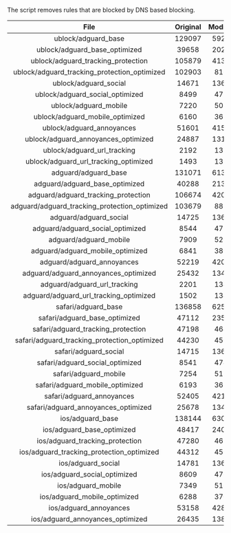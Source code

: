 The script removes rules that are blocked by DNS based blocking.


| File | Original | Modified |
|:----:|:-----:|:-----:|
| ublock/adguard_base | 129097 | 59280 |
| ublock/adguard_base_optimized | 39658 | 20258 |
| ublock/adguard_tracking_protection | 105879 | 41318 |
| ublock/adguard_tracking_protection_optimized | 102903 | 8169 |
| ublock/adguard_social | 14671 | 13609 |
| ublock/adguard_social_optimized | 8499 | 4710 |
| ublock/adguard_mobile | 7220 | 5079 |
| ublock/adguard_mobile_optimized | 6160 | 3629 |
| ublock/adguard_annoyances | 51601 | 41543 |
| ublock/adguard_annoyances_optimized | 24887 | 13121 |
| ublock/adguard_url_tracking | 2192 | 1335 |
| ublock/adguard_url_tracking_optimized | 1493 | 1332 |
| adguard/adguard_base | 131071 | 61314 |
| adguard/adguard_base_optimized | 40288 | 21321 |
| adguard/adguard_tracking_protection | 106674 | 42055 |
| adguard/adguard_tracking_protection_optimized | 103679 | 8890 |
| adguard/adguard_social | 14725 | 13668 |
| adguard/adguard_social_optimized | 8544 | 4756 |
| adguard/adguard_mobile | 7909 | 5260 |
| adguard/adguard_mobile_optimized | 6841 | 3803 |
| adguard/adguard_annoyances | 52219 | 42085 |
| adguard/adguard_annoyances_optimized | 25432 | 13418 |
| adguard/adguard_url_tracking | 2201 | 1343 |
| adguard/adguard_url_tracking_optimized | 1502 | 1340 |
| safari/adguard_base | 136858 | 62555 |
| safari/adguard_base_optimized | 47112 | 23552 |
| safari/adguard_tracking_protection | 47198 | 4648 |
| safari/adguard_tracking_protection_optimized | 44230 | 4501 |
| safari/adguard_social | 14715 | 13652 |
| safari/adguard_social_optimized | 8541 | 4743 |
| safari/adguard_mobile | 7254 | 5116 |
| safari/adguard_mobile_optimized | 6193 | 3660 |
| safari/adguard_annoyances | 52405 | 42194 |
| safari/adguard_annoyances_optimized | 25678 | 13499 |
| ios/adguard_base | 138144 | 63060 |
| ios/adguard_base_optimized | 48417 | 24056 |
| ios/adguard_tracking_protection | 47280 | 4656 |
| ios/adguard_tracking_protection_optimized | 44312 | 4509 |
| ios/adguard_social | 14781 | 13691 |
| ios/adguard_social_optimized | 8609 | 4764 |
| ios/adguard_mobile | 7349 | 5160 |
| ios/adguard_mobile_optimized | 6288 | 3701 |
| ios/adguard_annoyances | 53158 | 42838 |
| ios/adguard_annoyances_optimized | 26435 | 13815 |